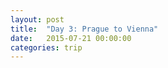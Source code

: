 ```yaml
---
layout: post
title:  "Day 3: Prague to Vienna"
date:   2015-07-21 00:00:00
categories: trip
---
```

